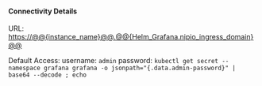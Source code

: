 
#### Connectivity Details

URL:
[https://@@{instance_name}@@.@@{Helm_Grafana.nipio_ingress_domain}@@](https://@@{instance_name}@@.@@{Helm_Grafana.nipio_ingress_domain}@@)

Default Access:
username: `admin`
password: `kubectl get secret --namespace grafana grafana -o jsonpath="{.data.admin-password}" | base64 --decode ; echo`
